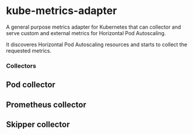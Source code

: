# kube-metrics-adapter

A general purpose metrics adapter for Kubernetes that can collector and serve
custom and external metrics for Horizontal Pod Autoscaling.

It discoveres Horizontal Pod Autoscaling resources and starts to collect
the requested metrics.


### Collectors

## Pod collector

## Prometheus collector

## Skipper collector
